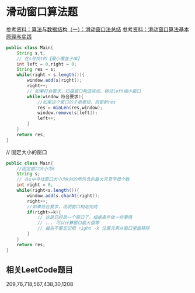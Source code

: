 # 滑动窗口算法题
[参考资料：算法与数据结构（一）：滑动窗口法总结](https://blog.csdn.net/Dby_freedom/article/details/89066140)
[参考资料：滑动窗口算法基本原理与实践](https://www.cnblogs.com/huansky/p/13488234.html)
```java
public class Main{
    String s,t;
    // 在s寻找t的【最小覆盖子串】
    int left = 0,right = 0;
    String res = s;
    while(right < s.length()){
        window.add(s[right]);
        right++;
        // 如果符合要求，扫描窗口构造完成，移动left缩小窗口
        while(window 符合要求){
            //如果这个窗口的子串更短，则更新res
            res = minLen(res,window);
            window.remove(s[left]);
            left++;
        }
    }
    return res;
}
```
// 固定大小的窗口
```java
public class Main{
    //固定窗口大小为k
    String s;
    // 在s中寻找窗口大小为k时的所包含的最大元音字母个数
    int right = 0,
    while(right<s.length()){
        window.add(s.charAt(right));
        right++;
        //如果符合要求，说明窗口构造完成
        if(right>=k){
            // 这是已经是一个窗口了，根据条件做一些事情
            // ... 可以计算窗口最大值等 
            // 最后不要忘记把 right -k 位置元素从窗口里面移除
        }    
    }
    return res;
}
```
## 相关LeetCode题目
209,76,718,567,438,30,1208